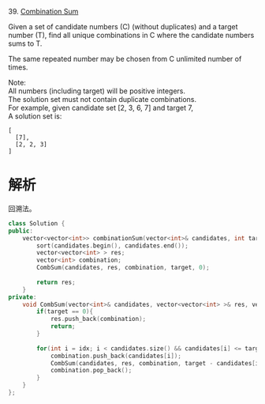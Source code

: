 39\. [Combination Sum](https://leetcode.com/problems/combination-sum)

Given a set of candidate numbers (C) (without duplicates) and a target number (T), find all unique combinations in C where the candidate numbers sums to T.

The same repeated number may be chosen from C unlimited number of times.

Note:  
All numbers (including target) will be positive integers.  
The solution set must not contain duplicate combinations.  
For example, given candidate set [2, 3, 6, 7] and target 7,   
A solution set is:   
```
[
  [7],
  [2, 2, 3]
]
```

# 解析
回溯法。

```cpp
class Solution {
public:
    vector<vector<int>> combinationSum(vector<int>& candidates, int target) {
        sort(candidates.begin(), candidates.end());
        vector<vector<int> > res;
        vector<int> combination;
        CombSum(candidates, res, combination, target, 0);
        
        return res;
    }
private:
    void CombSum(vector<int>& candidates, vector<vector<int> >& res, vector<int>& combination, int target, int idx){
        if(target == 0){
            res.push_back(combination);
            return;
        }
        
        for(int i = idx; i < candidates.size() && candidates[i] <= target; ++i){
            combination.push_back(candidates[i]);
            CombSum(candidates, res, combination, target - candidates[i], i);
            combination.pop_back();
        }
    }
};
```
